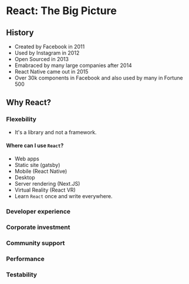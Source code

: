 # React: The Big Picture

## History

* Created by Facebook in 2011
* Used by Instagram in 2012
* Open Sourced in 2013
* Emabraced by many large companies after 2014
* React Native came out in 2015
* Over 30k components in Facebook and also used by many in Fortune 500

## Why React?

### Flexebility

* It's a library and not a framework.

#### Where can I use `React`?
* Web apps
* Static site (gatsby)
* Mobile (React Native)
* Desktop
* Server rendering (Next.JS)
* Virtual Reality (React VR)
* Learn `React` once and write everywhere.

### Developer experience
### Corporate investment
### Community support
### Performance
### Testability